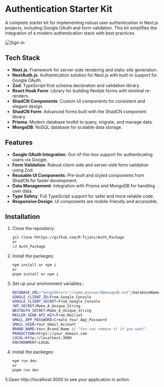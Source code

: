 # Authentication Starter Kit

A complete starter kit for implementing robust user authentication in Next.js projects, including Google OAuth and form validation. This kit simplifies the integration of a modern authentication stack with best practices.

![Sign-in]([https://example.com/image.png](https://i.ibb.co/LhKyQ80/1.png))

## Tech Stack

- **Next.js**: Framework for server-side rendering and static site generation.
- **NextAuth.js**: Authentication solution for Next.js with built-in support for Google OAuth.
- **Zod**: TypeScript-first schema declaration and validation library.
- **React Hook Form**: Library for building flexible forms with minimal re-renders.
- **ShadCN Components**: Custom UI components for consistent and elegant design.
- **ShadCN Form**: Advanced forms built with the ShadCN component library.
- **Prisma**: Modern database toolkit to query, migrate, and manage data.
- **MongoDB**: NoSQL database for scalable data storage.

## Features

- **Google OAuth Integration**: Out-of-the-box support for authenticating users via Google.
- **Form Validation**: Robust client-side and server-side form validation using Zod.
- **Reusable UI Components**: Pre-built and styled components from ShadCN for faster development.
- **Data Management**: Integration with Prisma and MongoDB for handling user data.
- **Type Safety**: Full TypeScript support for safer and more reliable code.
- **Responsive Design**: UI components are mobile-friendly and accessible.

## Installation

1. Clone the repository:

   ```bash
   git clone hhttps://github.com/M-Tijani/Auth_Package
   or
   cd Auth_Package
   ```

2. Install the packeges:

   ```bash
   npm install or npm i
   or
   pnpm install or npm i
   ```

3. Set up your environment variables.:

   ```bash
   DATABASE_URL="mongodb+srv://name:password@mongodb.net"/databaseName?retryWrites=true&w=majority
   GOOGLE_CLIENT_ID=From_Google_Console
   GOOGLE_CLIENT_SECRET=From_Google_Console
   JWT_SECRET=Make_A_Unique_String
   NEXTAUTH_SECRET=Make_A_Unique_String
   MAILER_SEND_API_KEY=From_Mailjet
   GMAIL_APP_PASSWORD=Create_Your_App_Password
   GMAIL_USER=Your_Gmail_Account
   BRAND_NAME=Your_Brand_Name // "You can remove it if you want"
   PRODUCTION=https://your_domain.com
   LOCAL=http://localhost:3000
   ENVIRONMENT=LOCAL
   ```

4. Install the packeges:

   ```bash
   npm run dev
   or
   pnpm run dev
   ```

5.Open http://localhost:3000 to see your application in action.
